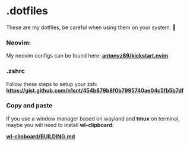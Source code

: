 # .dotfiles

These are my dotfiles, be careful when using them on your system. 🤣

### Neovim:

My neovim configs can be found here: **[antonyz89/kickstart.nvim](https://github.com/antonyz89/kickstart.nvim)**

### .zshrc

Follow these steps to setup your zsh: **https://gist.github.com/n1snt/454b879b8f0b7995740ae04c5fb5b7df**

### Copy and paste

If you use a window manager based on wayland and **tmux** on terminal, maybe you will need to install **wl-clipboard**:

**[wl-clipboard/BUILDING.md](https://github.com/bugaevc/wl-clipboard/blob/master/BUILDING.md)**
